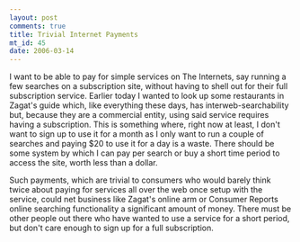 ```yaml
--- 
layout: post
comments: true
title: Trivial Internet Payments
mt_id: 45
date: 2006-03-14
---
```

I want to be able to pay for simple services on The Internets, say running a few searches on a subscription site, without having to shell out for their full subscription service.  Earlier today I wanted to look up some restaurants in Zagat's guide which, like everything these days, has interweb-searchability but, because they are a commercial entity, using said service requires having a subscription.  This is something where, right now at least, I don't want to sign up to use it for a month as I only want to run a couple of searches and paying $20 to use it for a day is a waste.  There should be some system by which I can pay per search or buy a short time period to access the site, worth less than a dollar.

Such payments, which are trivial to consumers who would barely think twice about paying for services all over the web once setup with the service, could net business like Zagat's online arm or Consumer Reports online searching functionality a significant amount of money.  There must be other people out there who have wanted to use a service for a short period, but don't care enough to sign up for a full subscription.
